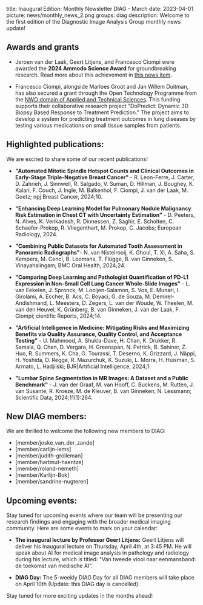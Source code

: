 title: Inaugural Edition: Monthly Newsletter DIAG - March
date: 2023-04-01
picture: news/monthly_news_2.png
groups: diag
description: Welcome to the first edition of the Diagnostic Image Analysis Group monthly news update!
 
## Awards and grants
 
- Jeroen van der Laak, Geert Litjens, and Francesco Ciompi were awarded the **2024 Ammodo Science Award** for groundbreaking research. Read more about this achievement in [this news item](https://www.diagnijmegen.nl/news/2024-ammodo-science-award/).
 
- Francesco Ciompi, alongside Marloes Groot and Jan Willem Duitman, has also secured a grant through the Open Technology Programme from the [NWO domain of Applied and Technical Sciences](https://vu.nl/en/news/2024/nwo-open-technology-program-grant-for-dopredict). This funding supports their collaborative research project "DoPredict: Dynamic 3D Biopsy Based Response to Treatment Prediction." The project aims to develop a system for predicting treatment outcomes in lung diseases by testing various medications on small tissue samples from patients.
 
## Highlighted publications:
 
We are excited to share some of our recent publications!  
 
- **"Automated Mitotic Spindle Hotspot Counts and Clinical Outcomes in Early-Stage Triple-Negative Breast Cancer"** - R. Leon-Ferre, J. Carter, D. Zahrieh, J. Sinnwell, R. Salgado, V. Suman, D. Hillman, J. Boughey, K. Kalari, F. Couch, J. Ingle, M. Balkenhol, F. Ciompi, J. van der Laak, M. Goetz; npj Breast Cancer, 2024;10.
 
- **"Enhancing Deep Learning Model for Pulmonary Nodule Malignancy Risk Estimation in Chest CT with Uncertainty Estimation"** - D. Peeters, N. Alves, K. Venkadesh, R. Dinnessen, Z. Saghir, E. Scholten, C. Schaefer-Prokop, R. Vliegenthart, M. Prokop, C. Jacobs;  European Radiology, 2024.
 
- **"Combining Public Datasets for Automated Tooth Assessment in Panoramic Radiographs"**- N. van Nistelrooij, K. Ghoul, T. Xi, A. Saha, S. Kempers, M. Cenci, B. Loomans, T. Flügge, B. van Ginneken, S. Vinayahalingam; BMC Oral Health, 2024;24.  
 
- **"Comparing Deep Learning and Pathologist Quantification of PD-L1 Expression in Non-Small Cell Lung Cancer Whole-Slide Images"** - L. van Eekelen, J. Spronck, M. Looijen-Salamon, S. Vos, E. Munari, I. Girolami, A. Eccher, B. Acs, C. Boyaci, G. de Souza, M. Demirel-Andishmand, L. Meesters, D. Zegers, L. van der Woude, W. Theelen, M. van den Heuvel, K. Grünberg, B. van Ginneken, J. van der Laak, F. Ciompi; cientific Reports, 2024;14.
 
- **"Artificial Intelligence in Medicine: Mitigating Risks and Maximizing Benefits via Quality Assurance, Quality Control, and Acceptance Testing"** - U. Mahmood, A. Shukla-Dave, H. Chan, K. Drukker, R. Samala, Q. Chen, D. Vergara, H. Greenspan, N. Petrick, B. Sahiner, Z. Huo, R. Summers, K. Cha, G. Tourassi, T. Deserno, K. Grizzard, J. Näppi, H. Yoshida, D. Regge, R. Mazurchuk, K. Suzuki, L. Morra, H. Huisman, S. Armato, L. Hadjiiski; BJR|Artificial Intelligence, 2024;1.  
 
- **"Lumbar Spine Segmentation in MR Images: A Dataset and a Public Benchmark"** - J. van der Graaf, M. van Hooff, C. Buckens, M. Rutten, J. van Susante, R. Kroeze, M. de Kleuver, B. van Ginneken, N. Lessmann; Scientific Data, 2024;11(1):264.
 
## New DIAG members:
 
We are thrilled to welcome the following new members to DIAG:
 
- [member/joske_van_der_zande] 
- [member/carlijn-lems] 
- [member/judith-grolleman]
- [member/hartmut-haentze]
- [member/roland-nemeth]
- [member/Karlijn-Bok]
- [member/sandrine-nugteren]
 
## Upcoming events:
 
Stay tuned for upcoming events where our team will be presenting our research findings and engaging with the broader medical imaging community. Here are some events to mark on your calendar:
 
- **The inaugural lecture by Professor Geert Litjens:** Geert Litjens will deliver his inaugural lecture  on Thursday, April 4th, at 3:45 PM. He will speak about AI for medical image analysis in pathology and radiology during his lecture, which is titled: "Van tweede viool naar eenmansband: de toekomst van medische AI”.
 
- **DIAG Day:** The 5-weekly DIAG Day for all DIAG members will take place on April 10th (Update: this DIAG day is cancelled).
 
Stay tuned for more exciting updates in the months ahead!